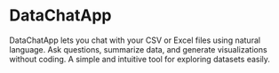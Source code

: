 # DataChatApp
DataChatApp lets you chat with your CSV or Excel files using natural language. Ask questions, summarize data, and generate visualizations without coding. A simple and intuitive tool for exploring datasets easily.

